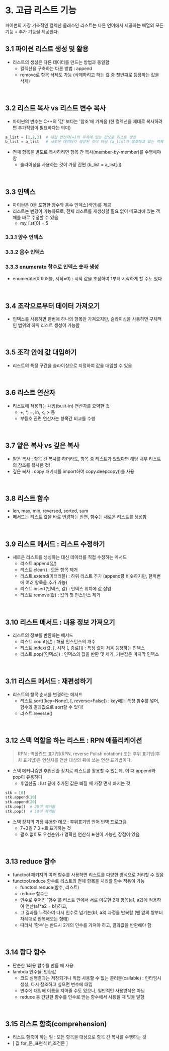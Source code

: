# 3. 고급 리스트 기능
파이썬의 가장 기초적인 컬렉션 클래스인 리스트는 다른 언어에서 제공하는 배열의 모든 기능 + 추가 기능을 제공한다.
<br>

## 3.1 파이썬 리스트 생성 및 활용
- 리스트의 생성은 다른 데이터를 만드는 방법과 동일함
  - 컬렉션을 구축하는 다른 방법 : append
  - remove로 항목 삭제도 가능 (삭제하려고 하는 값 중 첫번째로 등장하는 값을 삭제)
<br>

## 3.2 리스트 복사 vs 리스트 변수 복사
- 파이썬의 변수는 C++의 '값' 보다는 '참조'에 가까움 (한 컬렉션을 제대로 복사하려면 추가작업이 필요하다는 의미)
```python
a_list = [1,2,3]  # 대입 연산자(=)의 우측에 있는 값으로 리스트 생성 
b_list = a_list   # 새로운 데이터가 생성된 것이 아님 (a_list가 참조하고 있는 객체를 위한 별칭 b_list를 만든 것일 뿐)
```
- 전체 항목을 별도로 복사하려면 항목 간 복사(member-by-member)를 수행해야 함
  - 슬라이싱을 사용하는 것이 가장 간편 (b_list = a_list\[:])
<br>

## 3.3 인덱스
- 파이썬은 0을 포함한 양수와 음수 인덱스(색인)를 제공
- 리스트는 변경이 가능하므로, 전체 리스트를 재생성할 필요 없이 메모리에 있는 객체를 바로 수정할 수 있음
  - my_list\[0] = 5

### 3.3.1 양수 인덱스
### 3.3.2 음수 인덱스
### 3.3.3 enumerate 함수로 인덱스 숫자 생성
  - enumerate(이터러블, 시작=0) : 시작 값을 조정하여 1부터 시작하게 할 수도 있다
<br>

## 3.4 조각으로부터 데이터 가져오기
- 인덱스를 사용하면 한번에 하나의 항목만 가져오지만, 슬라이싱을 사용하면 구체적인 범위의 하위 리스트 생성이 가능함
<br>

## 3.5 조각 안에 값 대입하기
- 리스트의 특정 구간을 슬라이싱으로 지정하여 값을 대입할 수 있음
<br>

## 3.6 리스트 연산자
- 리스트에 적용되는 내장(built-in) 연산자를 요약한 것
  - +, \*, =, in, <, > 등
  - 부등호 관련 연산자는 항목간 비교를 수행
<br>

## 3.7 얕은 복사 vs 깊은 복사
- 얕은 복사 : 항목 간 복사를 하더라도, 항목 중 리스트가 있었다면 해당 내부 리스트의 참조를 복사한 것!
- 깊은 복사 : copy 패키지를 import하여 copy.deepcopy()를 사용
<br>

## 3.8 리스트 함수
- len, max, min, reversed, sorted, sum
- 메서드는 리스트 값을 바로 변경하는 반면, 함수는 새로운 리스트를 생성함
<br>

## 3.9 리스트 메서드 : 리스트 수정하기
- 새로운 리스트를 생성하는 대신 데이터를 직접 수정하는 메서드
  - 리스트.append(값)
  - 리스트.clear() : 모든 항목 제거
  - 리스트.extend(이터러블) : 하위 리스트 추가 (append랑 비슷하지만, 한꺼번에 여러 항목을 추가 가능)
  - 리스트.insert(인덱스, 값) : 인덱스 위치에 값 삽입
  - 리스트.remove(값) : 값의 첫 인스턴스 제거
<br>

## 3.10 리스트 메서드 : 내용 정보 가져오기
- 리스트의 정보를 반환하는 메서드
  - 리스트.count(값) : 해당 인스턴스의 개수
  - 리스트.index(값, \[, 시작 \[, 종료]]) : 특정 값이 처음 등장하는 인덱스 
  - 리스트.pop(\[인덱스]) : 인덱스의 값을 반환 및 제거, 기본값은 마지막 인덱스
<br>

## 3.11 리스트 메서드 : 재편성하기
- 리스트의 항목 순서를 변경하는 메서드
  - 리스트.sort(\[key=None], \[, reverse=False]) : key에는 특정 함수를 넣어, 함수의 결과값으로 sort할 수 있다!
  - 리스트.reverse()
<br>

## 3.12 스택 역할을 하는 리스트 : RPN 애플리케이션
> RPN : 역폴란드 표기법(RPN, reverse Polish notation) 또는 후위 표기법(후치 표기법)은 연산자를 연산 대상의 뒤에 쓰는 연산 표기법이다.
- 스택 메커니즘인 후입선출 장치로 리스트를 활용할 수 있는데, 이 때 append와 pop이 유용하다
  - 후입선출 : list 끝에 추가된 값은 빠질 때 가장 먼저 빠지는 것
```python
stk = [0]
stk.append(10)
stk.append(20)
stk.pop()  # 20이 제거됨
stk.pop()  # 10이 제거됨
```
- 스택 장치의 가장 유용한 데모 : 후위표기법 언어 번역 프로그램
  - 7+3을 7 3 +로 표기하는 것
  - 괄호 없이도 우선순위가 명확한 연산식 표현이 가능한 장점이 있음
<br>

## 3.13 reduce 함수
- functool 패키지의 여러 함수를 사용하면 리스트를 다양한 방식으로 처리할 수 있음
- functool.reduce 함수로 리스트의 전체 항목을 처리할 함수 적용이 가능
   - functool.reduce(함수, 리스트)
   - reduce 함수는 
    - 인수로 주어진 '함수'를 리스트 안에서 서로 이웃한 2개 항목(a1, a2)에 적용하여 연산(a1\*a2 = b1)하고,  
    - 그 결과를 누적하여 다시 인수로 넘기는(b1, a3) 과정을 반복함 (맨 앞의 쌍부터 차례대로 반복해오는 형태)
    - 따라서 '함수'는 반드시 2개의 인수를 가져야 하고, 결과값을 반환해야 함
<br>

## 3.14 람다 함수
- 단순한 1회용 함수를 만들 때 사용
- lambda 인수들: 반환값
  - 코드 실행결과는 저장되거나 직접 사용할 수 없는 콜러블(callable) : 런타임시 생성, 다시 참조하고 싶으면 변수에 대입
  - 변수에 대입해 이름을 지어줄 수도 있으나, 일반적인 사용방식은 아님
  - reduce 등 간단한 함수를 인수로 받는 함수에서 사용될 때 빛을 발함
<br>

## 3.15 리스트 함축(comprehension)
- 리스트 함축이 하는 일 : 모든 항목을 대상으로 항목 간 복사를 수행하는 것
- \[ 값 for_문_표현식 if_조건문 ]
   
























